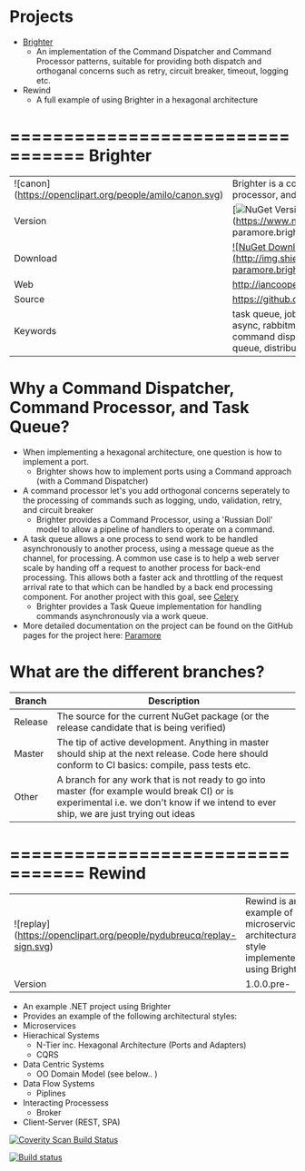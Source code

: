 Projects 
===
* [Brighter](http://iancooper.github.io/Paramore/Brighter.html)
  	- An implementation of the Command Dispatcher and Command Processor patterns, suitable for providing both dispatch and orthoganal concerns such as retry, circuit breaker, timeout, logging etc. 
* Rewind
	- A full example of using Brighter in a hexagonal architecture 	

=================================
Brighter
=================================

|               |               |
| ------------- | ------------- |
|![canon] (https://openclipart.org/people/amilo/canon.svg)|Brighter is a command dispatcher, processor, and task queue|
| Version  | [![NuGet Version](http://img.shields.io/nuget/v/paramore.brighter.commandprocessor.svg)](https://www.nuget.org/packages/ paramore.brighter.commandprocessor/)  |
| Download | [![NuGet Downloads](http://img.shields.io/nuget/dt/ paramore.brighter.commandprocessor.svg)](https://www.nuget.org/packages/Paramore.Brighter.CommandProcessor/) |
| Web  |http://iancooper.github.io/Paramore/  |
| Source  |https://github.com/iancooper/Paramore |
| Keywords  |task queue, job queue, asynchronous, async, rabbitmq, amqp, c#, command, command dispatcher, command  processor, queue, distributed |

Why a Command Dispatcher, Command Processor, and Task Queue?
========
* When implementing a hexagonal architecture, one question is how to implement a port.
	- Brighter shows how to implement ports using a Command approach (with a Command Dispatcher)
* A command processor let's you add orthogonal concerns seperately to the processing of commands such as logging, undo, validation, retry, and circuit breaker
 	- Brighter provides a Command Processor, using a 'Russian Doll' model to allow a pipeline of handlers to operate on a command.
* A task queue allows a one process to send work to be handled asynchronously to another process, using a message queue as the channel, for processing. A common use case is to help a web server scale by handing off a request to another process for back-end processing. This allows both a faster ack and throttling of the request arrival rate to that which can be handled by a back end processing component. For another project with this goal, see [Celery](https://github.com/celery/celery)
 	- Brighter provides a Task Queue implementation for handling commands asynchronously via a work queue. 
* More detailed documentation on the project can be found on the GitHub pages for the project here: [Paramore](http://iancooper.github.io/Paramore/)


What are the different branches?
====
| Branch        | Description   |
| ------------- | ------------- |
| Release | The source for the current NuGet package (or the release candidate that is being verified)|
| Master | The tip of active development. Anything in master should ship at the next release. Code here should conform to CI basics: compile, pass tests etc.  |
| Other  | A branch for any work that is not ready to go into master (for example would break CI) or is experimental i.e. we don't know if we intend to ever ship, we are just trying out ideas  |

=================================
Rewind 
=================================
|               |               |
| ------------- | ------------- |
|![replay] (https://openclipart.org/people/pydubreucq/replay-sign.svg)|Rewind is an example of a microservices architectural style implemented using Brighter|
| Version  | 1.0.0.pre-  |
* An example .NET project using Brighter
* Provides an example of the following architectural styles:
 * Microservices
 * Hierachical Systems  
   * N-Tier inc. Hexagonal Architecture (Ports and Adapters) 
   * CQRS
 * Data Centric Systems  
   * OO Domain Model (see below..  )
 * Data Flow Systems  
   * Piplines
 * Interacting Processess  
   * Broker
 * Client-Server (REST, SPA)  


<a href="https://scan.coverity.com/projects/2900">
  <img alt="Coverity Scan Build Status"
       src="https://scan.coverity.com/projects/2900/badge.svg"/>
</a>

[![Build status](https://ci.appveyor.com/api/projects/status/kuigla5ifar07r1v?svg=true)](https://ci.appveyor.com/project/IanCooper/paramore)


